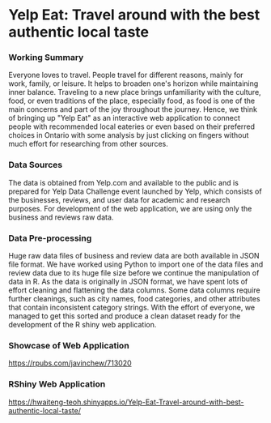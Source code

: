 # Yelp Eat: Travel around with the best authentic local taste

### Working Summary 
Everyone loves to travel. People travel for different reasons, mainly for work, family, or leisure. It helps to broaden one's horizon while maintaining inner balance. Traveling to a new place brings unfamiliarity with the culture, food, or even traditions of the place, especially food, as food is one of the main concerns and part of the joy throughout the journey. Hence, we think of bringing up "Yelp Eat" as an interactive web application to connect people with recommended local eateries or even based on their preferred choices in Ontario with some analysis by just clicking on fingers without much effort for researching from other sources.

### Data Sources
The data is obtained from Yelp.com and available to the public and is prepared for Yelp Data Challenge event launched by Yelp, which consists of the businesses, reviews, and user data for academic and research purposes. For development of the web application, we are using only the business and reviews raw data.

### Data Pre-processing
Huge raw data files of business and review data are both available in JSON file format. We have worked using Python to import one of the data files and review data due to its huge file size before we continue the manipulation of data in R. As the data is originally in JSON format, we have spent lots of effort cleaning and flattening the data columns. Some data columns require further cleanings, such as city names, food categories, and other attributes that contain inconsistent category strings. With the effort of everyone, we managed to get this sorted and produce a clean dataset ready for the development of the R shiny web application. 

### Showcase of Web Application
https://rpubs.com/javinchew/713020

### RShiny Web Application
https://hwaiteng-teoh.shinyapps.io/Yelp-Eat-Travel-around-with-best-authentic-local-taste/

